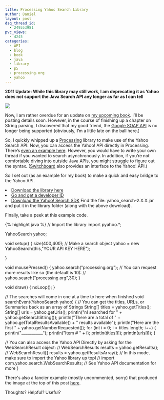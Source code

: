 ```yaml
---
title: Processing Yahoo Search Library
author: Daniel
layout: post
dsq_thread_id:
  - 249553981
pvc_views:
  - 4245
categories:
  - API
  - blog
  - book
  - java
  - library
  - p5
  - processing.org
  - yahoo
---
```

<p><strong>2011 Update: While this library may still work, I am deprecating it as Yahoo does not support the Java Search API any longer as far as I can tell</strong></p>
<p><img src="http://www.shiffman.net/p5/pyahoo_files/names.jpg"/></p>
<p>Now, I am rather overdue for an update on <a href="http://book.shiffman.net">my upcoming book</a>.  I&#8217;ll be posting details soon.   However, in the course of finishing up a chapter on String parsing, I discovered that my good friend, the <a href="http://code.google.com/apis/soapsearch/">Google SOAP API</a> is no longer being supported (obviously, I&#8217;m a little late on the ball here.) </p>
<p>So, I quickly whipped up a <a href="http://www.processing.org">Processing</a> library to make use of the Yahoo Search API.  Now, you can access the Yahoo! API directly in Processing.  There&#8217;s <a href="http://processing.org/learning/libraries/yahoosearch.html">even an example here</a>.  However, you would have to write your own thread if you wanted to search asynchronously.  In addition, if you&#8217;re not comfortable diving into outside Java APIs, you might struggle to figure out the syntax.   (<a href="http://www.realtimeart.com/switchboard/">Switchboard</a> also provides an interface to the Yahoo! API.)</p>
<p>So I set out (as an example for my book) to make a quick and easy bridge to the Yahoo API.    </p>
<li class="arrow"><a href="http://www.shiffman.net/p5/pyahoo_files/pyahoo.zip">Download the library here</a></li>
<li class="arrow"><a href="http://developer.yahoo.com">Go and get a developer ID</a></li>
<li class="arrow"><a href="http://developer.yahoo.com/download">Download the Yahoo! Search SDK</a>  Find the file: yahoo_search-2.X.X.jar and put it in the library folder (along with the above download).</li>
<p>Finally, take a peek at this example code. </p>
{% highlight java %}
// Import the library
import pyahoo.*;

YahooSearch yahoo;

void setup() {
  size(400,400);
  // Make a search object
  yahoo = new YahooSearch(this,"YOUR API KEY HERE");

}

void mousePressed() {
  yahoo.search("processing.org");
  // You can request more results like so (the default is 10):
  // yahoo.search("processing.org",30);
}

void draw() {
  noLoop();
}

// The searches will come in one at a time to here when finished
void searchEvent(YahooSearch yahoo) {
  // You can get the titles, URLs, or Summaries back as an array of Strings
  String[] titles = yahoo.getTitles();
  String[] urls = yahoo.getUrls();
  println("nI searched for " + yahoo.getSearchString());
  println("There are a total of " + yahoo.getTotalResultsAvailable() + " results available");
  println("Here are the first " + yahoo.getNumberRequested());
  for (int i = 0; i < titles.length; i++) {
    println("___________");
    println("Item # " + i);
    println(titles[i]);
    println(urls[i]);
  }
  
  // You can also access the Yahoo API Directly by asking for the WebSearchResult object:
  // WebSearchResults results = yahoo.getResults();
  // WebSearchResult[] results = yahoo.getResultsArray();
  // In this mode, make sure to import the Yahoo library up topl
  // import com.yahoo.search.WebSearchResults;
  // See Yahoo API documentation for more
}
</pre>
<p>There's also a fancier example (mostly uncommented, sorry) that produced the image at the top of this post <a href="http://www.shiffman.net/p5/pyahoo_files/names.zip">here</a>.  </p>
<p>Thoughts?  Helpful?  Useful?  </p>
